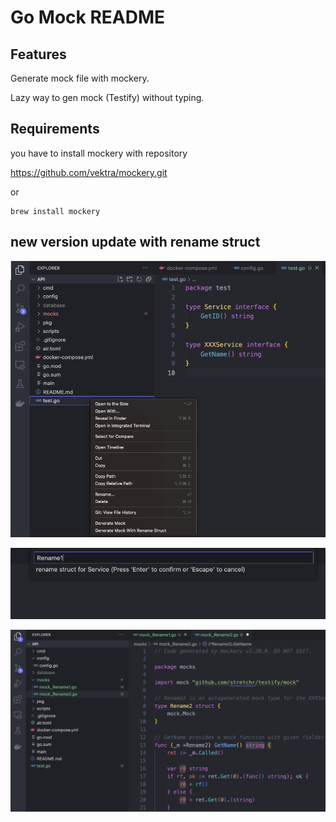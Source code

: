 # Go Mock README

## Features
Generate mock file with mockery.

Lazy way to gen mock (Testify) without typing.


## Requirements
you have to install mockery with repository

https://github.com/vektra/mockery.git

or 

```
brew install mockery
```

## new version update with rename struct

![Getting Started](./example/screen-4.png)

![Getting Started](./example/screen-5.png)

![Getting Started](./example/screen-6.png)





